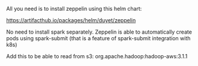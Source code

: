 All you need is to install zeppelin using this helm chart:

https://artifacthub.io/packages/helm/duyet/zeppelin

No need to install spark separately. Zeppelin is able to automatically create pods using spark-submit (that is a feature of spark-submit integration with k8s)

Add this to be able to read from s3:
org.apache.hadoop:hadoop-aws:3.1.1